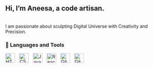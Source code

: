 <h2> Hi, I’m Aneesa, a code artisan. </h2>
<!-- **`Digital Craftsman (Developer/Filmmaker/Creator)`** -->
<br>I am passionate about sculpting Digital Universe with Creativity and Precision.
</br>
<h3>🧰 Languages and Tools</h3>
<img align="left" alt="HTML" width="30px" style="padding-right:10px;" src="https://cdn.jsdelivr.net/gh/devicons/devicon/icons/html5/html5-plain.svg" />
<img align="left" alt="CSS" width="30px" style="padding-right:10px;" src="https://cdn.jsdelivr.net/gh/devicons/devicon/icons/css3/css3-plain.svg" />
<img align="left" alt="JavaScript" width="30px" style="padding-right:10px;" src="https://cdn.jsdelivr.net/gh/devicons/devicon/icons/javascript/javascript-plain.svg" />
<img align="left" alt="React" width="30px" style="padding-right:10px;" src="https://cdn.jsdelivr.net/gh/devicons/devicon/icons/react/react-original.svg" />
<img align="left" alt="GitHub" width="30px" style="padding-right:10px;" src="https://cdn.jsdelivr.net/gh/devicons/devicon/icons/github/github-original.svg" />
<img align="left" alt="Git" width="30px" style="padding-right:10px;" src="https://cdn.jsdelivr.net/gh/devicons/devicon/icons/git/git-original.svg" />


<!--<h3>📊 Stats</h3>
![Aneesa's GitHub stats](https://github-readme-stats.vercel.app/api?username=aneesa04&show_icons=true&theme=material-palenight) --->



<!--[<p align="center">
    <a href="https://github.com/aneesa04">
        <img src="https://github-readme-activity-graph.vercel.app/graph?username=aneesa04&theme=react-dark&hide_border=true&hide_title=false&area=true&custom_title=Total%20contribution%20graph%20in%20all%20repo" width="100%" alt="activity graph">
    </a>
</p>](url)--->

<!---
aneesa04/aneesa04 is a ✨ special ✨ repository because its `README.md` (this file) appears on your GitHub profile.
You can click the Preview link to take a look at your changes.
--->
